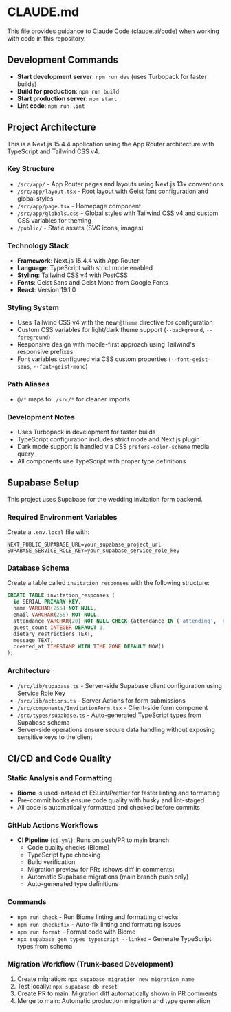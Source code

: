 # CLAUDE.md

This file provides guidance to Claude Code (claude.ai/code) when working with code in this repository.

## Development Commands

- **Start development server**: `npm run dev` (uses Turbopack for faster builds)
- **Build for production**: `npm run build`
- **Start production server**: `npm start`
- **Lint code**: `npm run lint`

## Project Architecture

This is a Next.js 15.4.4 application using the App Router architecture with TypeScript and Tailwind CSS v4.

### Key Structure
- `/src/app/` - App Router pages and layouts using Next.js 13+ conventions
- `/src/app/layout.tsx` - Root layout with Geist font configuration and global styles
- `/src/app/page.tsx` - Homepage component
- `/src/app/globals.css` - Global styles with Tailwind CSS v4 and custom CSS variables for theming
- `/public/` - Static assets (SVG icons, images)

### Technology Stack
- **Framework**: Next.js 15.4.4 with App Router
- **Language**: TypeScript with strict mode enabled
- **Styling**: Tailwind CSS v4 with PostCSS
- **Fonts**: Geist Sans and Geist Mono from Google Fonts
- **React**: Version 19.1.0

### Styling System
- Uses Tailwind CSS v4 with the new `@theme` directive for configuration
- Custom CSS variables for light/dark theme support (`--background`, `--foreground`)
- Responsive design with mobile-first approach using Tailwind's responsive prefixes
- Font variables configured via CSS custom properties (`--font-geist-sans`, `--font-geist-mono`)

### Path Aliases
- `@/*` maps to `./src/*` for cleaner imports

### Development Notes
- Uses Turbopack in development for faster builds
- TypeScript configuration includes strict mode and Next.js plugin
- Dark mode support is handled via CSS `prefers-color-scheme` media query
- All components use TypeScript with proper type definitions

## Supabase Setup

This project uses Supabase for the wedding invitation form backend.

### Required Environment Variables
Create a `.env.local` file with:
```
NEXT_PUBLIC_SUPABASE_URL=your_supabase_project_url
SUPABASE_SERVICE_ROLE_KEY=your_supabase_service_role_key
```

### Database Schema
Create a table called `invitation_responses` with the following structure:
```sql
CREATE TABLE invitation_responses (
  id SERIAL PRIMARY KEY,
  name VARCHAR(255) NOT NULL,
  email VARCHAR(255) NOT NULL,
  attendance VARCHAR(20) NOT NULL CHECK (attendance IN ('attending', 'not_attending')),
  guest_count INTEGER DEFAULT 1,
  dietary_restrictions TEXT,
  message TEXT,
  created_at TIMESTAMP WITH TIME ZONE DEFAULT NOW()
);
```

### Architecture
- `/src/lib/supabase.ts` - Server-side Supabase client configuration using Service Role Key
- `/src/lib/actions.ts` - Server Actions for form submissions
- `/src/components/InvitationForm.tsx` - Client-side form component
- `/src/types/supabase.ts` - Auto-generated TypeScript types from Supabase schema
- Server-side operations ensure secure data handling without exposing sensitive keys to the client

## CI/CD and Code Quality

### Static Analysis and Formatting
- **Biome** is used instead of ESLint/Prettier for faster linting and formatting
- Pre-commit hooks ensure code quality with husky and lint-staged
- All code is automatically formatted and checked before commits

### GitHub Actions Workflows
- **CI Pipeline** (`ci.yml`): Runs on push/PR to main branch
  - Code quality checks (Biome)
  - TypeScript type checking
  - Build verification
  - Migration preview for PRs (shows diff in comments)
  - Automatic Supabase migrations (main branch push only)
  - Auto-generated type definitions

### Commands
- `npm run check` - Run Biome linting and formatting checks
- `npm run check:fix` - Auto-fix linting and formatting issues
- `npm run format` - Format code with Biome
- `npx supabase gen types typescript --linked` - Generate TypeScript types from schema

### Migration Workflow (Trunk-based Development)
1. Create migration: `npx supabase migration new migration_name`
2. Test locally: `npx supabase db reset`
3. Create PR to main: Migration diff automatically shown in PR comments
4. Merge to main: Automatic production migration and type generation